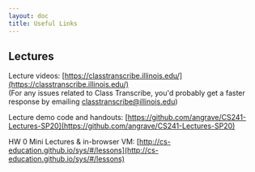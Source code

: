 ```yaml
---
layout: doc
title: Useful Links
---
```


## Lectures

Lecture videos: [https://classtranscribe.illinois.edu/](https://classtranscribe.illinois.edu/)  
(For any issues related to Class Transcribe, you'd probably get a faster response by emailing [classtranscribe@illinois.edu](mailto:classtranscribe@illinois.edu))

Lecture demo code and handouts: [https://github.com/angrave/CS241-Lectures-SP20](https://github.com/angrave/CS241-Lectures-SP20)  

HW 0 Mini Lectures & in-browser VM: [http://cs-education.github.io/sys/#/lessons](http://cs-education.github.io/sys/#/lessons)